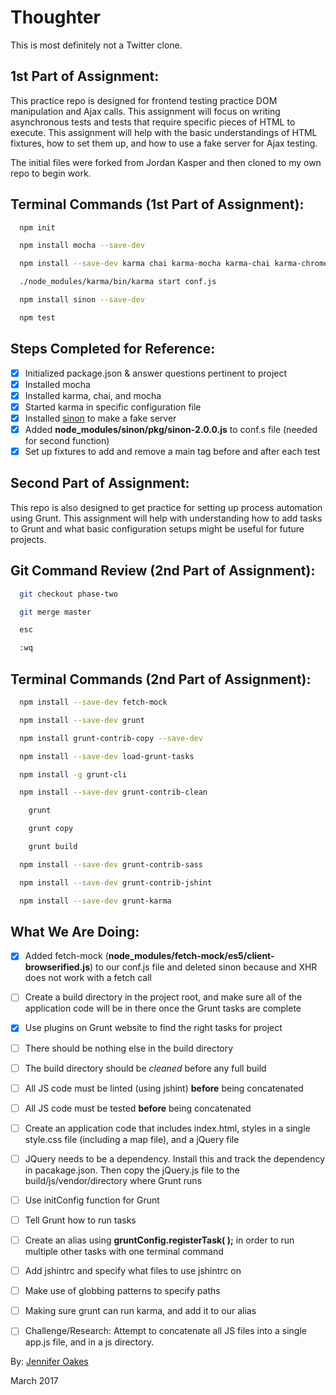# Thoughter

This is most definitely not a Twitter clone.

## 1st Part of Assignment:
This practice repo is designed for frontend testing practice DOM manipulation and Ajax calls. This assignment will focus on writing asynchronous tests and tests that require specific pieces of HTML to execute. This assignment will help with the basic understandings of HTML fixtures, how to set them up, and how to use a fake server for Ajax testing.

The initial files were forked from Jordan Kasper and then cloned to my own repo to begin work.

## Terminal Commands (1st Part of Assignment):
```sh
  npm init

  npm install mocha --save-dev

  npm install --save-dev karma chai karma-mocha karma-chai karma-chrome-launcher

  ./node_modules/karma/bin/karma start conf.js

  npm install sinon --save-dev

  npm test
```

## Steps Completed for Reference:
- [x] Initialized package.json & answer questions pertinent to project
- [x] Installed mocha
- [x] Installed karma, chai, and mocha
- [x] Started karma in specific configuration file
- [x] Installed [sinon](http://sinonjs.org/releases/v2.0.0/fake-xhr-and-server/) to make a fake server
- [x] Added **node_modules/sinon/pkg/sinon-2.0.0.js** to conf.s file (needed for second function)
- [x] Set up fixtures to add and remove a main tag before and after each test

## Second Part of Assignment:
This repo is also designed to get practice for setting up process automation using Grunt. This assignment will help with understanding how to add tasks to Grunt and what basic configuration setups might be useful for future projects.

## Git Command Review (2nd Part of Assignment):
```sh
  git checkout phase-two

  git merge master

  esc

  :wq
```

## Terminal Commands (2nd Part of Assignment):
```sh
  npm install --save-dev fetch-mock

  npm install --save-dev grunt

  npm install grunt-contrib-copy --save-dev

  npm install --save-dev load-grunt-tasks

  npm install -g grunt-cli

  npm install --save-dev grunt-contrib-clean

    grunt

    grunt copy

    grunt build

  npm install --save-dev grunt-contrib-sass

  npm install --save-dev grunt-contrib-jshint

  npm install --save-dev grunt-karma
```

## What We Are Doing:
- [x] Added fetch-mock (**node_modules/fetch-mock/es5/client-browserified.js**) to our conf.js file and deleted sinon because and XHR does not work with a fetch call
- [ ] Create a build directory in the project root, and make sure all of the application code will be in there once the Grunt tasks are complete
- [x] Use plugins on Grunt website to find the right tasks for project
- [ ] There should be nothing else in the build directory
- [ ] The build directory should be *cleaned* before any full build
- [ ] All JS code must be linted (using jshint) **before** being concatenated
- [ ] All JS code must be tested **before** being concatenated
- [ ] Create an application code that includes index.html, styles in a single style.css file (including a map file), and a jQuery file
- [ ] JQuery needs to be a dependency. Install this and track the dependency in pacakage.json. Then copy the jQuery.js file to the build/js/vendor/directory where Grunt runs

- [ ] Use initConfig function for Grunt
- [ ] Tell Grunt how to run tasks
- [ ] Create an alias using **gruntConfig.registerTask(  );** in order to run multiple other tasks with one terminal command
- [ ] Add jshintrc and specify what files to use jshintrc on
- [ ] Make use of globbing patterns to specify paths
- [ ] Making sure grunt can run karma, and add it to our alias
- [ ] Challenge/Research: Attempt to concatenate all JS files into a single app.js file, and in a js directory.

By: [Jennifer Oakes](https://www.linkedin.com/in/jennifernicoleoakes/)

March 2017
